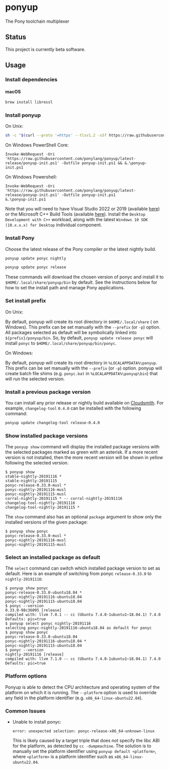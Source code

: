 # ponyup

The Pony toolchain multiplexer

## Status

This project is currently beta software.

## Usage

### Install dependencies

#### macOS

```bash
brew install libressl
```

### Install ponyup

On Unix:

```bash
sh -c "$(curl --proto '=https' --tlsv1.2 -sSf https://raw.githubusercontent.com/ponylang/ponyup/latest-release/ponyup-init.sh)"
```

On Windows PowerShell Core:

```pwsh
Invoke-WebRequest -Uri 'https://raw.githubusercontent.com/ponylang/ponyup/latest-release/ponyup-init.ps1' -Outfile ponyup-init.ps1 && &.\ponyup-init.ps1
```

On Windows Powershell:

```pwsh
Invoke-WebRequest -Uri 'https://raw.githubusercontent.com/ponylang/ponyup/latest-release/ponyup-init.ps1' -Outfile ponyup-init.ps1
&.\ponyup-init.ps1
```

Note that you will need to have Visual Studio 2022 or 2019 (available [here](https://www.visualstudio.com/vs/community/)) or the Microsoft C++ Build Tools (available [here](https://visualstudio.microsoft.com/visual-cpp-build-tools/)). Install the `Desktop Development with C++` workload, along with the latest `Windows 10 SDK (10.x.x.x) for Desktop` individual component.

### Install Pony

Choose the latest release of the Pony compiler or the latest nightly build.

```bash
ponyup update ponyc nightly
```

```bash
ponyup update ponyc release
```

These commands will download the chosen version of ponyc and install it to `$HOME/.local/share/ponyup/bin` by default. See the instructions below for how to set the install path and manage Pony applications.

### Set install prefix

On Unix:

By default, ponyup will create its root directory in `$HOME/.local/share` ( on Windows). This prefix can be set manually with the `--prefix` (or `-p`) option. All packages selected as default will be symbolically linked into `${prefix}/ponyup/bin`. So, by default, `ponyup update release ponyc` will install `ponyc` to `$HOME/.local/share/ponyup/bin/ponyc`.

On Windows:

By default, ponyup will create its root directory in `%LOCALAPPDATA%\ponyup`. This prefix can be set manually with the `--prefix` (or `-p`) option. ponyup will create batch file shims (e.g. `ponyc.bat` in `%LOCALAPPDATA%\ponyup\bin`) that will run the selected version.

### Install a previous package version

You can install any prior release or nightly build available on [Cloudsmith](https://cloudsmith.io/~ponylang/repos/). For example, `changelog-tool` `0.4.0` can be installed with the following command:

```bash
ponyup update changelog-tool release-0.4.0
```

### Show installed package versions

The `ponyup show` command will display the installed package versions with the selected packages marked as green with an asterisk. If a more recent version is not installed, then the more recent version will be shown in yellow following the selected version.

```console
$ ponyup show
stable-nightly-20191116 *
stable-nightly-20191115
ponyc-release-0.33.0-musl *
ponyc-nightly-20191116-musl
ponyc-nightly-20191115-musl
corral-nightly-20191115 * -- corral-nightly-20191116
changelog-tool-nightly-20191116
changelog-tool-nightly-20191115 *
```

The `show` command also has an optional `package` argument to show only the installed versions of the given package:

```console
$ ponyup show ponyc
ponyc-release-0.33.0-musl *
ponyc-nightly-20191116-musl
ponyc-nightly-20191115-musl
```

### Select an installed package as default

The `select` command can switch which installed package version to set as default. Here is an example of switching from ponyc `release-0.33.0` to `nightly-20191116`:

```console
$ ponyup show ponyc
ponyc-release-0.33.0-ubuntu18.04 *
ponyc-nightly-20191116-ubuntu18.04
ponyc-nightly-20191115-ubuntu18.04
$ ponyc --version
0.33.0-98c36095 [release]
compiled with: llvm 7.0.1 -- cc (Ubuntu 7.4.0-1ubuntu1~18.04.1) 7.4.0
Defaults: pic=true
$ ponyup select ponyc nightly-20191116
selecting ponyc-nightly-20191116-ubuntu18.04 as default for ponyc
$ ponyup show ponyc
ponyc-release-0.33.0-ubuntu18.04
ponyc-nightly-20191116-ubuntu18.04 *
ponyc-nightly-20191115-ubuntu18.04
$ ponyc --version
nightly-20191116 [release]
compiled with: llvm 7.1.0 -- cc (Ubuntu 7.4.0-1ubuntu1~18.04.1) 7.4.0
Defaults: pic=true
```

### Platform options

Ponyup is able to detect the CPU architecture and operating system of the platform on which it is running. The `--platform` option is used to override any field in the platform identifier (e.g. `x86_64-linux-ubuntu22.04`).

### Common Issues

- Unable to install ponyc:

  ```console
  error: unexpected selection: ponyc-release-x86_64-unknown-linux
  ```

  This is likely caused by a target triple that does not specify the libc ABI for the platform, as detected by `cc -dumpmachine`. The solution is to manually set the platform identifier using `ponyup default <platform>`, where `<platform>` is a platform identifier such as `x86_64-linux-ubuntu22.04`.
